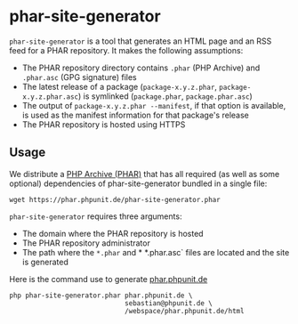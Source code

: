 # phar-site-generator

`phar-site-generator` is a tool that generates an HTML page and an RSS feed for a PHAR repository. It makes the following assumptions:

* The PHAR repository directory contains `.phar` (PHP Archive) and `.phar.asc` (GPG signature) files
* The latest release of a package (`package-x.y.z.phar`, `package-x.y.z.phar.asc`) is symlinked (`package.phar`, `package.phar.asc`)
* The output of `package-x.y.z.phar --manifest`, if that option is available, is used as the manifest information for that package's release
* The PHAR repository is hosted using HTTPS

## Usage

We distribute a [PHP Archive (PHAR)](http://php.net/phar) that has all required (as well as some optional) dependencies of phar-site-generator bundled in a single file:

    wget https://phar.phpunit.de/phar-site-generator.phar

`phar-site-generator` requires three arguments:

* The domain where the PHAR repository is hosted
* The PHAR repository administrator
* The path where the `*.phar` and * *.phar.asc` files are located and the site is generated

Here is the command use to generate [phar.phpunit.de](https://phar.phpunit.de/)

    php phar-site-generator.phar phar.phpunit.de \
                                 sebastian@phpunit.de \
                                 /webspace/phar.phpunit.de/html

